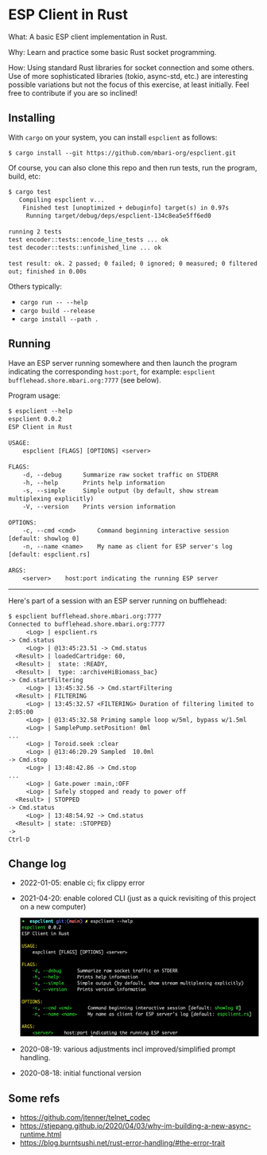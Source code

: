# ESP Client in Rust

What: A basic ESP client implementation in Rust.

Why: Learn and practice some basic Rust socket programming.

How: Using standard Rust libraries for socket connection and some others.
Use of more sophisticated libraries (tokio, async-std, etc.) are interesting
possible variations but not the focus of this exercise, at least initially.
Feel free to contribute if you are so inclined!

## Installing

With `cargo` on your system, you can install `espclient` as follows:

```
$ cargo install --git https://github.com/mbari-org/espclient.git
```

Of course, you can also clone this repo and then run tests, run the program, build, etc:

```
$ cargo test
   Compiling espclient v...
    Finished test [unoptimized + debuginfo] target(s) in 0.97s
     Running target/debug/deps/espclient-134c8ea5e5ff6ed0

running 2 tests
test encoder::tests::encode_line_tests ... ok
test decoder::tests::unfinished_line ... ok

test result: ok. 2 passed; 0 failed; 0 ignored; 0 measured; 0 filtered out; finished in 0.00s
```

Others typically:

- `cargo run -- --help`
- `cargo build --release`
- `cargo install --path .`


## Running

Have an ESP server running somewhere and then launch the program indicating
the corresponding `host:port`, for example: 
`espclient bufflehead.shore.mbari.org:7777` (see below).

Program usage:

```
$ espclient --help
espclient 0.0.2
ESP Client in Rust

USAGE:
    espclient [FLAGS] [OPTIONS] <server>

FLAGS:
    -d, --debug      Summarize raw socket traffic on STDERR
    -h, --help       Prints help information
    -s, --simple     Simple output (by default, show stream multiplexing explicitly)
    -V, --version    Prints version information

OPTIONS:
    -c, --cmd <cmd>      Command beginning interactive session [default: showlog 0]
    -n, --name <name>    My name as client for ESP server's log [default: espclient.rs]

ARGS:
    <server>    host:port indicating the running ESP server
```

---

Here's part of a session with an ESP server running on bufflehead:

```
$ espclient bufflehead.shore.mbari.org:7777
Connected to bufflehead.shore.mbari.org:7777
     <Log> | espclient.rs
-> Cmd.status
     <Log> | @13:45:23.51 -> Cmd.status
  <Result> | loadedCartridge: 60,
  <Result> |  state: :READY,
  <Result> |  type: :archiveHiBiomass_bac}
-> Cmd.startFiltering
     <Log> | 13:45:32.56 -> Cmd.startFiltering
  <Result> | FILTERING
     <Log> | 13:45:32.57 <FILTERING> Duration of filtering limited to 2:05:00
     <Log> | @13:45:32.58 Priming sample loop w/5ml, bypass w/1.5ml
     <Log> | SamplePump.setPosition! 0ml
...
     <Log> | Toroid.seek :clear
     <Log> | @13:46:20.29 Sampled  10.0ml
-> Cmd.stop
     <Log> | 13:48:42.86 -> Cmd.stop
...
     <Log> | Gate.power :main,:OFF
     <Log> | Safely stopped and ready to power off
  <Result> | STOPPED
-> Cmd.status
     <Log> | 13:48:54.92 -> Cmd.status
  <Result> | state: :STOPPED}
->
Ctrl-D
```

## Change log

- 2022-01-05: enable ci; fix clippy error

- 2021-04-20: enable colored CLI
  (just as a quick revisiting of this project on a new computer)
  
    ![](espclient-cli.png)
  
- 2020-08-19: various adjustments incl improved/simplified prompt handling.
- 2020-08-18: initial functional version

## Some refs

- https://github.com/jtenner/telnet_codec 
- https://stjepang.github.io/2020/04/03/why-im-building-a-new-async-runtime.html
- https://blog.burntsushi.net/rust-error-handling/#the-error-trait
